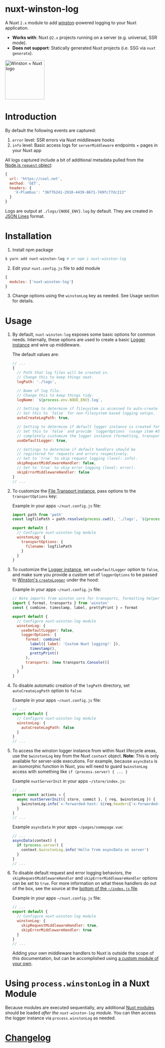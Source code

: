 # nuxt-winston-log

A Nuxt `2.x` module to add [winston](https://github.com/winstonjs/winston)-powered logging to your Nuxt application.

* **Works with**: Nuxt `@2.x` projects running on a server (e.g. universal, SSR mode).
* **Does not support**: Statically generated Nuxt projects (i.e. SSG via `nuxt generate`).

<img alt="Winston + Nuxt logo" src="https://raw.githubusercontent.com/aaronransley/nuxt-winston-log/master/icon.png" width="128" />

# Introduction

By default the following events are captured:

1. `error` level: SSR errors via Nuxt middleware hooks
3. `info` level: Basic access logs for `serverMiddleware` endpoints + pages in your Nuxt app

All logs captured include a bit of additional metadata pulled from the [Node.js `request` object](https://nodejs.org/dist/latest-v10.x/docs/api/http.html#http_class_http_incomingmessage):

```js
{
  url: 'https://cool.net',
  method: 'GET',
  headers: {
    'X-Plumbus': "36f7b241-2910-4439-8671-749fc77dc213"
  }
}
```

Logs are output at `./logs/{NODE_ENV}.log` by default. They are created in [JSON Lines](http://jsonlines.org/) format.

# Installation

1. Install npm package

```sh
$ yarn add nuxt-winston-log # or npm i nuxt-winston-log
```

2. Edit your `nuxt.config.js` file to add module

```js
{
  modules: ['nuxt-winston-log']
}
```

3. Change options using the `winstonLog` key as needed. See Usage section for details.

# Usage

1. By default, `nuxt-winston-log` exposes some basic options for common needs. Internally, these options are used to create a basic [Logger instance](https://github.com/winstonjs/winston#creating-your-own-logger) and wire up middleware.

    The default values are:

    ```js
    // ...
    {
      // Path that log files will be created in.
      // Change this to keep things neat.
      logPath: './logs',

      // Name of log file.
      // Change this to keep things tidy.
      logName: `${process.env.NODE_ENV}.log`,

      // Setting to determine if filesystem is accessed to auto-create logPath.
      // Set this to `false` for non-filesystem based logging setups.
      autoCreateLogPath: true,

      // Setting to determine if default logger instance is created for you.
      // Set this to `false` and provide `loggerOptions` (usage item #3) to
      // completely customize the logger instance (formatting, transports, etc.)
      useDefaultLogger: true,

      // Settings to determine if default handlers should be
      // registered for requests and errors respectively.
      // Set to `true` to skip request logging (level: info).
      skipRequestMiddlewareHandler: false,
      // Set to `true` to skip error logging (level: error).
      skipErrorMiddlewareHandler: false
    }
    // ...
    ```

2. To customize the [File Transport instance](https://github.com/winstonjs/winston/blob/master/docs/transports.md#file-transport), pass options to the `transportOptions` key:

    Example in your apps `~/nuxt.config.js` file:
    ```js
    import path from 'path'
    const logfilePath = path.resolve(process.cwd(), './logs', `${process.env.NODE_ENV}.log`)

    export default {
      // Configure nuxt-winston-log module
      winstonLog: {
        transportOptions: {
          filename: logfilePath
        }
      }
    }
    ```

3. To customize the [Logger instance](https://github.com/winstonjs/winston#creating-your-own-logger), set `useDefaultLogger` option to `false`, and make sure you provide a custom set of `loggerOptions` to be passed to [Winston's `createLogger`](https://github.com/winstonjs/winston#creating-your-own-logger) under the hood:

    Example in your apps `~/nuxt.config.js` file:
    ```js
    // Note imports from winston core for transports, formatting helpers, etc.
    import { format, transports } from 'winston'
    const { combine, timestamp, label, prettyPrint } = format

    export default {
      // Configure nuxt-winston-log module
      winstonLog: {
        useDefaultLogger: false,
        loggerOptions: {
          format: combine(
            label({ label: 'Custom Nuxt logging!' }),
            timestamp(),
            prettyPrint()
          ),
          transports: [new transports.Console()]
        }
      }
    }
    ```

4. To disable automatic creation of the `logPath` directory, set `autoCreateLogPath` option to `false`:

    Example in your apps `~/nuxt.config.js` file:
    ```js
    // ...
    export default {
      // Configure nuxt-winston-log module
      winstonLog: {
        autoCreateLogPath: false
      }
    }
    // ...
    ```

5. To access the winston logger instance from within Nuxt lifecycle areas, use the `$winstonLog` key from the Nuxt `context` object. **Note:** This is only available for server-side executions. For example, because `asyncData` is an isomorphic function in Nuxt, you will need to guard `$winstonLog` access with something like `if (process.server) { ... }`

    Example `nuxtServerInit` in your apps `~/store/index.js`:
    ```js
    // ...
    export const actions = {
      async nuxtServerInit({ store, commit }, { req, $winstonLog }) {
        $winstonLog.info(`x-forwarded-host: ${req.headers['x-forwarded-host']}`)
      }
    }
    // ...
    ```

    Example `asyncData` in your apps `~/pages/somepage.vue`:
    ```js
    // ...
    asyncData(context) {
      if (process.server) {
        context.$winstonLog.info('Hello from asyncData on server')
      }
    }
    // ...
    ```

6. To disable default request and error logging behaviors, the `skipRequestMiddlewareHandler` and `skipErrorMiddlewareHandler` options can be set to `true`. For more information on what these handlers do out of the box, see the source at the [bottom of the `~/index.js` file](https://github.com/aaronransley/nuxt-winston-log/blob/master/index.js#L58-L89).

    Example in your apps `~/nuxt.config.js` file:
    ```js
    // ...
    export default {
      // Configure nuxt-winston-log module
      winstonLog: {
        skipRequestMiddlewareHandler: true,
        skipErrorMiddlewareHandler: true
      }
    }
    // ...
    ```
    
    Adding your own middleware handlers to Nuxt is outside the scope of this documentation, but can be accomplished using [a custom module of your own](https://nuxtjs.org/docs/2.x/directory-structure/modules#write-your-own-module).
    
# Using `process.winstonLog` in a Nuxt Module

Because modules are executed sequentially, any additional [Nuxt modules](https://nuxtjs.org/docs/2.x/directory-structure/modules#write-your-own-module) should be loaded _after the `nuxt-winston-log` module_. You can then access the logger instance via `process.winstonLog` as needed.

# [Changelog](./CHANGELOG.md)
